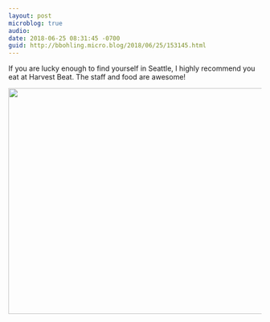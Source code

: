 ```yaml
---
layout: post
microblog: true
audio: 
date: 2018-06-25 08:31:45 -0700
guid: http://bbohling.micro.blog/2018/06/25/153145.html
---
```

If you are lucky enough to find yourself in Seattle, I highly recommend you eat at Harvest Beat. The staff and food are awesome!

<img src="http://micro.brandonbohling.com/uploads/2018/1669a462c9.jpg" width="600" height="450" />
